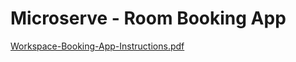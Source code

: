 # Microserve - Room Booking App
[Workspace-Booking-App-Instructions.pdf](https://github.com/Ibrahim12142001/Room-Booking-app/files/12297288/Workspace-Booking-App-Instructions.pdf)

